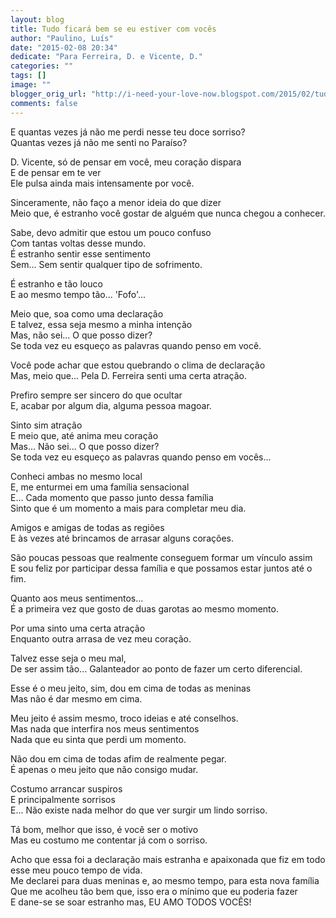 ```yaml
---
layout: blog
title: Tudo ficará bem se eu estiver com vocês
author: "Paulino, Luís"
date: "2015-02-08 20:34"
dedicate: "Para Ferreira, D. e Vicente, D."
categories: ""
tags: []
image: ""
blogger_orig_url: "http://i-need-your-love-now.blogspot.com/2015/02/tudo-ficara-bem-se-eu-estiver-com-voces.html"
comments: false
---
```


E quantas vezes já não me perdi nesse teu doce sorriso?\
Quantas vezes já não me senti no Paraíso?

D. Vicente, só de pensar em você, meu coração dispara\
E de pensar em te ver\
Ele pulsa ainda mais intensamente por você.

Sinceramente, não faço a menor ideia do que dizer\
Meio que, é estranho você gostar de alguém que nunca chegou a conhecer.

Sabe, devo admitir que estou um pouco confuso\
Com tantas voltas desse mundo.\
É estranho sentir esse sentimento\
Sem... Sem sentir qualquer tipo de sofrimento.

É estranho e tão louco\
E ao mesmo tempo tão... 'Fofo'...

Meio que, soa como uma declaração\
E talvez, essa seja mesmo a minha intenção\
Mas, não sei... O que posso dizer?\
Se toda vez eu esqueço as palavras quando penso em você.

Você pode achar que estou quebrando o clima de declaração\
Mas, meio que... Pela D. Ferreira senti uma certa atração.

Prefiro sempre ser sincero do que ocultar\
E, acabar por algum dia, alguma pessoa magoar.

Sinto sim atração\
E meio que, até anima meu coração\
Mas... Não sei... O que posso dizer?\
Se toda vez eu esqueço as palavras quando penso em vocês...

Conheci ambas no mesmo local\
E, me enturmei em uma família sensacional\
E... Cada momento que passo junto dessa família\
Sinto que é um momento a mais para completar meu dia.

Amigos e amigas de todas as regiões\
E às vezes até brincamos de arrasar alguns corações.

São poucas pessoas que realmente conseguem formar um vínculo assim\
E sou feliz por participar dessa família e que possamos estar juntos até o fim.

Quanto aos meus sentimentos...\
É a primeira vez que gosto de duas garotas ao mesmo momento.

Por uma sinto uma certa atração\
Enquanto outra arrasa de vez meu coração.

Talvez esse seja o meu mal,\
De ser assim tão... Galanteador ao ponto de fazer um certo diferencial.

Esse é o meu jeito, sim, dou em cima de todas as meninas\
Mas não é dar mesmo em cima.

Meu jeito é assim mesmo, troco ideias e até conselhos.\
Mas nada que interfira nos meus sentimentos\
Nada que eu sinta que perdi um momento.

Não dou em cima de todas afim de realmente pegar.\
É apenas o meu jeito que não consigo mudar.

Costumo arrancar suspiros\
E principalmente sorrisos\
E... Não existe nada melhor do que ver surgir um lindo sorriso.

Tá bom, melhor que isso, é você ser o motivo\
Mas eu costumo me contentar já com o sorriso.

Acho que essa foi a declaração mais estranha e apaixonada que fiz em todo esse meu pouco tempo de vida.\
Me declarei para duas meninas e, ao mesmo tempo, para esta nova família\
Que me acolheu tão bem que, isso era o mínimo que eu poderia fazer\
E dane-se se soar estranho mas, EU AMO TODOS VOCÊS!

